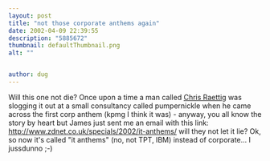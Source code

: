 ```yaml
---
layout: post
title: "not those corporate anthems again"
date: 2002-04-09 22:39:55
description: "5885672"
thumbnail: defaultThumbnail.png
alt: ""


author: dug
---
```


<p>Will this one not die? Once upon a time a man called <a href="http://chris.raettig.org">Chris Raettig</a> was slogging it out at a small consultancy called pumpernickle when he came across the first corp anthem (kpmg I think it was) - anyway, you all know the story by heart but James just sent me an email with this link: <a href="http://www.zdnet.co.uk/specials/2002/it-anthems/">http://www.zdnet.co.uk/specials/2002/it-anthems/</a> will they not let it lie? Ok, so now it's called "it anthems" (no, not <span class="caps">TPT, IBM</span>) instead of corporate... I jussdunno ;-)</p>
